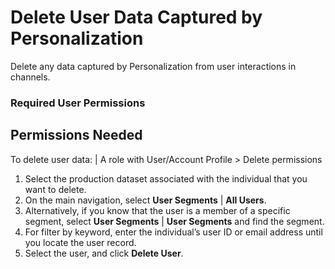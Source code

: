 

# Delete User Data Captured by Personalization

Delete any data captured by Personalization from user interactions in
channels.

### Required User Permissions

Permissions Needed  
---  
To delete user data: | A role with User/Account Profile > Delete permissions  
  
  1. Select the production dataset associated with the individual that you want to delete.
  2. On the main navigation, select **User Segments** | **All Users**.
  3. Alternatively, if you know that the user is a member of a specific segment, select **User Segments** | **User Segments** and find the segment.
  4. For filter by keyword, enter the individual’s user ID or email address until you locate the user record.
  5. Select the user, and click **Delete User**.

